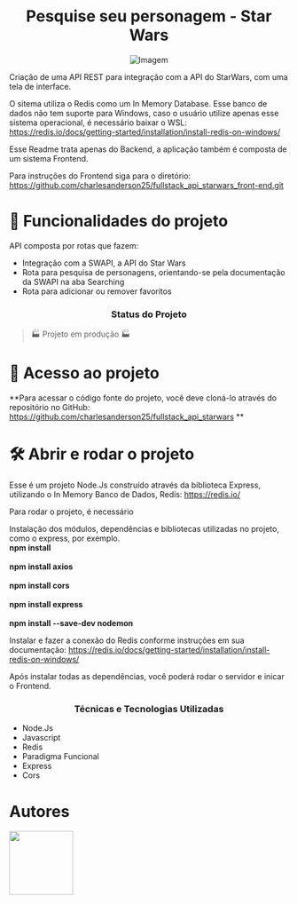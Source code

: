 <h1 align="center"> Pesquise seu personagem - Star Wars </h1>

<p align="center">
  <img src="https://github.com/charlesanderson25/fullstack_api_starwars/assets/54293151/942591ad-4868-437a-95f3-a77bda7ec752" alt="Imagem">
</p>

Criação de uma API REST para integração com a API do StarWars, com uma tela de interface.

O sitema utiliza o Redis como um In Memory Database. Esse banco de dados não tem suporte para Windows, caso o usuário utilize apenas esse sistema operacional, é necessário baixar o WSL: https://redis.io/docs/getting-started/installation/install-redis-on-windows/

Esse Readme trata apenas do Backend, a aplicação também é composta de um sistema Frontend. 

Para instruções do Frontend siga para o diretório: https://github.com/charlesanderson25/fullstack_api_starwars_front-end.git

# :hammer: Funcionalidades do projeto

API composta por rotas que fazem:

- Integração com a SWAPI, a API do Star Wars
- Rota para pesquisa de personagens, orientando-se pela documentação da SWAPI na aba Searching
- Rota para adicionar ou remover favoritos

<h3 align="center"> Status do Projeto </h3> 

> :factory: Projeto em produção :factory:

# 📁 Acesso ao projeto

**Para acessar o código fonte do projeto, você deve cloná-lo através do repositório no GitHub: https://github.com/charlesanderson25/fullstack_api_starwars **

# 🛠️ Abrir e rodar o projeto

Esse é um projeto Node.Js construído através da biblioteca Express, utilizando o In Memory Banco de Dados, Redis: https://redis.io/

Para rodar o projeto, é necessário

Instalação dos módulos, dependências e bibliotecas utilizadas no projeto, como o express, por exemplo. 
<br><strong>npm install</strong></br> 
<br><strong>npm install axios</strong></br> 
<br><strong>npm install cors</strong></br> 
<br><strong>npm install express</strong></br> 
<br><strong>npm install --save-dev nodemon</strong></br>

Instalar e fazer a conexão do Redis conforme instruções em sua documentação: https://redis.io/docs/getting-started/installation/install-redis-on-windows/

Após instalar todas as dependências, você poderá rodar o servidor e inicar o Frontend.

<h3 align="center"> Técnicas e Tecnologias Utilizadas </h3> 

- Node.Js
- Javascript
- Redis
- Paradigma Funcional
- Express
- Cors

# Autores
 
<img loading="lazy" src="https://avatars.githubusercontent.com/u/54293151?v=4" width=115><br><sub> 
